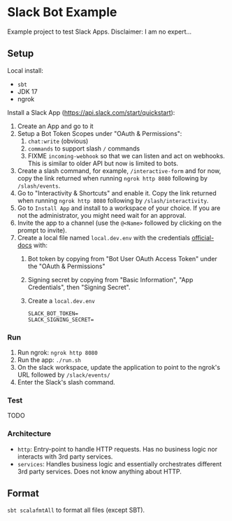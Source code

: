 # Slack Bot Example

Example project to test Slack Apps. Disclaimer: I am no expert...

## Setup

Local install:
- `sbt`
- JDK 17
- ngrok

Install a Slack App (https://api.slack.com/start/quickstart):
1. Create an App and go to it
2. Setup a Bot Token Scopes under "OAuth & Permissions": 
   1. `chat:write` (obvious)
   2. `commands` to support slash `/` commands
   3. FIXME `incoming-webhook` so that we can listen and act on webhooks. This is similar to older API but now is limited to bots.
3. Create a slash command, for example, `/interactive-form` and for now, copy the link returned when running `ngrok http 8080` following by `/slash/events`.
4. Go to "Interactivity & Shortcuts" and enable it. Copy the link returned when running `ngrok http 8080` following by `/slash/interactivity`.
4. Go to `Install App` and install to a workspace of your choice. If you are not the administrator, you might need wait for an approval.
5. Invite the app to a channel (use the `@<Name>` followed by clicking on the prompt to invite).
6. Create a local file named `local.dev.env` with the credentials [official-docs](https://api.slack.com/start/building/bolt-java#credentials) with:
   1. Bot token by copying from "Bot User OAuth Access Token" under the "OAuth & Permissions"
   2. Signing secret by copying from "Basic Information", "App Credentials", then "Signing Secret".
   3. Create a `local.dev.env`

      ```shell
      SLACK_BOT_TOKEN=
      SLACK_SIGNING_SECRET=
      ```

### Run

1. Run ngrok: `ngrok http 8080`
2. Run the app: `./run.sh`
3. On the slack workspace, update the application to point to the ngrok's URL followed by `/slack/events/`
4. Enter the Slack's slash command.

### Test

TODO

### Architecture

- `http`: Entry-point to handle HTTP requests. Has no business logic nor interacts with 3rd party services.
- `services`: Handles business logic and essentially orchestrates different 3rd party services. Does not know anything about HTTP.

## Format

`sbt scalafmtAll` to format all files (except SBT).
